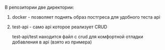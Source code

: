 В репозитории две директории:
1. docker -  позволяет поднять образ постгреса для удобного теста api
2. test-api - само api которое реализует CRUD

   test-api/test находится файл с crud для комфортной отладки добавления в api (взято из примера)
